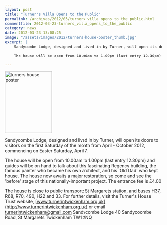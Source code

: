 ```yaml
---
layout: post
title: "Turner's Villa Opens to the Public"
permalink: /archives/2012/03/turners_villa_opens_to_the_public.html
commentfile: 2012-03-23-turners_villa_opens_to_the_public
category: news
date: 2012-03-23 13:08:25
image: "/assets/images/2012/turners-house-poster_thumb.jpg"
excerpt: |
    Sandycombe Lodge, designed and lived in by Turner, will open its doors to visitors on the first Saturday of the month from April - October 2012, commencing on Easter Saturday, April 7.
    
    The house will be open from 10.00am to 1.00pm (last entry 12.30pm) and guides will be on hand to talk about this fascinating Regency building, the famous painter who became his own architect, and his 'Old Dad' who kept house. The house now awaits a major restoration, so come and see the 'before' stage of this nationally-important project. The entrance fee is &pound;4.00

---
```


<a href="/assets/images/2012/turners-house-poster.jpg" title="See larger version of - turners house poster"><img src="/assets/images/2012/turners-house-poster_thumb.jpg" width="150" height="199" alt="turners house poster" class="photo right" /></a>

Sandycombe Lodge, designed and lived in by Turner, will open its doors to visitors on the first Saturday of the month from April - October 2012, commencing on Easter Saturday, April 7.

The house will be open from 10.00am to 1.00pm (last entry 12.30pm) and guides will be on hand to talk about this fascinating Regency building, the famous painter who became his own architect, and his 'Old Dad' who kept house. The house now awaits a major restoration, so come and see the 'before' stage of this nationally-important project. The entrance fee is £4.00

The house is close to public transport: St Margarets station, and buses H37, R68, R70, 490, H22 and 33. For further details, visit the Turner's House Trust website, [www.turnerintwickenham.org.uk](http://www.turnerintwickenham.org.uk) or email <turnerintwickenham@gmail.com> Sandycombe Lodge 40 Sandycoombe Road, St Margarets Twickenham TW1 2NQ
